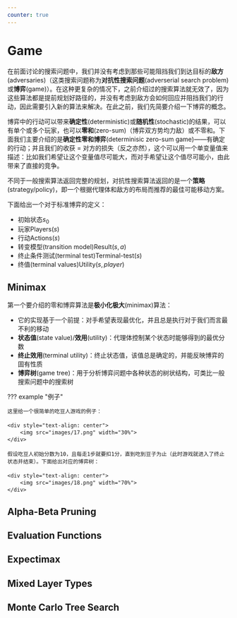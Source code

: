 ```yaml
---
counter: true
---
```


# Game

在前面讨论的搜索问题中，我们并没有考虑到那些可能阻挡我们到达目标的**敌方**(adversaries)（这类搜索问题称为**对抗性搜索问题**(adverserial search problem)或**博弈**(game)）。在这种更复杂的情况下，之前介绍过的搜索算法就无效了，因为这些算法都是提前规划好路径的，并没有考虑到敌方会如何回应并阻挡我们的行动，因此需要引入新的算法来解决。在此之前，我们先简要介绍一下博弈的概念。

博弈中的行动可以带来**确定性**(deterministic)或**随机性**(stochastic)的结果，可以有单个或多个玩家，也可以**零和**(zero-sum)（博弈双方势均力敌）或不零和。下面我们主要介绍的是**确定性零和博弈**(determinisic zero-sum game)——有确定的行动；并且我们的收获 = 对方的损失（反之亦然），这个可以用一个单变量值来描述：比如我们希望让这个变量值尽可能大，而对手希望让这个值尽可能小，由此带来了直接的竞争。

不同于一般搜索算法返回完整的规划，对抗性搜索算法返回的是一个**策略**(strategy/policy)，即一个根据代理体和敌方的布局而推荐的最佳可能移动方案。

下面给出一个对于标准博弈的定义：

- 初始状态$s_0$
- 玩家$\text{Players}(s)$
- 行动$\text{Actions}(s)$
- 转变模型(transition model)$\text{Result}(s, a)$
- 终止条件测试(terminal test)$\text{Terminal-test}(s)$
- 终值(terminal values)$\text{Utility}(s, player)$


## Minimax

第一个要介绍的零和博弈算法是**极小化极大**(minimax)算法：

- 它的实现基于一个前提：对手希望表现最优化，并且总是执行对于我们而言最不利的移动
- **状态值**(state value)/**效用**(utility)：代理体控制某个状态时能够得到的最优分数
- **终止效用**(terminal utility)：终止状态值，该值总是确定的，并能反映博弈的固有性质
- **博弈树**(game tree)：用于分析博弈问题中各种状态的树状结构，可类比一般搜索问题中的搜索树

??? example "例子"

    这里给一个很简单的吃豆人游戏的例子：

    <div style="text-align: center">
        <img src="images/17.png" width="30%">
    </div>

    假设吃豆人初始分数为10，且每走1步就要扣1分，直到吃到豆子为止（此时游戏就进入了终止状态并结束）。下面给出对应的博弈树：

    <div style="text-align: center">
        <img src="images/18.png" width="70%">
    </div>





## Alpha-Beta Pruning


## Evaluation Functions


## Expectimax



## Mixed Layer Types


## Monte Carlo Tree Search